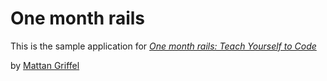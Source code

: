 # One month rails

This is the sample application for
[*One month rails: Teach Yourself to Code*](http://onemonthrails.com)

by [Mattan Griffel](http://mattangriffel.com)